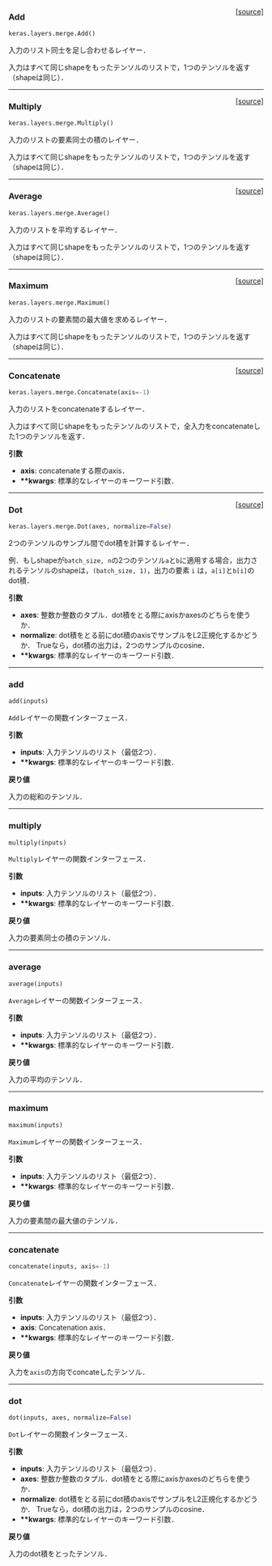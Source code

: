 <span style="float:right;">[[source]](https://github.com/fchollet/keras/blob/master/keras/layers/merge.py#L184)</span>
### Add

```python
keras.layers.merge.Add()
```

入力のリスト同士を足し合わせるレイヤー．

入力はすべて同じshapeをもったテンソルのリストで，1つのテンソルを返す（shapeは同じ）．

----

<span style="float:right;">[[source]](https://github.com/fchollet/keras/blob/master/keras/layers/merge.py#L199)</span>
### Multiply

```python
keras.layers.merge.Multiply()
```

入力のリストの要素同士の積のレイヤー．

入力はすべて同じshapeをもったテンソルのリストで，1つのテンソルを返す（shapeは同じ）．

----

<span style="float:right;">[[source]](https://github.com/fchollet/keras/blob/master/keras/layers/merge.py#L214)</span>
### Average

```python
keras.layers.merge.Average()
```

入力のリストを平均するレイヤー．

入力はすべて同じshapeをもったテンソルのリストで，1つのテンソルを返す（shapeは同じ）．

----

<span style="float:right;">[[source]](https://github.com/fchollet/keras/blob/master/keras/layers/merge.py#L229)</span>
### Maximum

```python
keras.layers.merge.Maximum()
```

入力のリストの要素間の最大値を求めるレイヤー．

入力はすべて同じshapeをもったテンソルのリストで，1つのテンソルを返す（shapeは同じ）．

----

<span style="float:right;">[[source]](https://github.com/fchollet/keras/blob/master/keras/layers/merge.py#L244)</span>
### Concatenate

```python
keras.layers.merge.Concatenate(axis=-1)
```

入力のリストをconcatenateするレイヤー．

入力はすべて同じshapeをもったテンソルのリストで，全入力をconcatenateした1つのテンソルを返す．

__引数__

- __axis__: concatenateする際のaxis．
- __**kwargs__: 標準的なレイヤーのキーワード引数．

----

<span style="float:right;">[[source]](https://github.com/fchollet/keras/blob/master/keras/layers/merge.py#L335)</span>
### Dot

```python
keras.layers.merge.Dot(axes, normalize=False)
```

2つのテンソルのサンプル間でdot積を計算するレイヤー．

例．もしshapeが`batch_size, n`の2つのテンソル`a`と`b`に適用する場合，出力されるテンソルのshapeは，`(batch_size, 1)`，出力の要素 `i` は，`a[i]`と`b[i]`のdot積．

__引数__

- __axes__: 整数か整数のタプル．dot積をとる際にaxisかaxesのどちらを使うか．
- __normalize__: dot積をとる前にdot積のaxisでサンプルをL2正規化するかどうか．
Trueなら，dot積の出力は，2つのサンプルのcosine．
- __**kwargs__: 標準的なレイヤーのキーワード引数．

----

### add

```python
add(inputs)
```

`Add`レイヤーの関数インターフェース．

__引数__

- __inputs__: 入力テンソルのリスト（最低2つ）．
- __**kwargs__: 標準的なレイヤーのキーワード引数．

__戻り値__

入力の総和のテンソル．

----

### multiply

```python
multiply(inputs)
```

`Multiply`レイヤーの関数インターフェース．

__引数__

- __inputs__: 入力テンソルのリスト（最低2つ）．
- __**kwargs__: 標準的なレイヤーのキーワード引数．

__戻り値__

入力の要素同士の積のテンソル．

----

### average

```python
average(inputs)
```

`Average`レイヤーの関数インターフェース．

__引数__

- __inputs__: 入力テンソルのリスト（最低2つ）．
- __**kwargs__: 標準的なレイヤーのキーワード引数．

__戻り値__

入力の平均のテンソル．

----

### maximum

```python
maximum(inputs)
```

`Maximum`レイヤーの関数インターフェース．

__引数__

- __inputs__: 入力テンソルのリスト（最低2つ）．
- __**kwargs__: 標準的なレイヤーのキーワード引数．

__戻り値__

入力の要素間の最大値のテンソル．

----

### concatenate

```python
concatenate(inputs, axis=-1)
```
`Concatenate`レイヤーの関数インターフェース．

__引数__

- __inputs__: 入力テンソルのリスト（最低2つ）．
- __axis__: Concatenation axis．
- __**kwargs__: 標準的なレイヤーのキーワード引数．

__戻り値__

入力を`axis`の方向でconcateしたテンソル．

----

### dot

```python
dot(inputs, axes, normalize=False)
```
`Dot`レイヤーの関数インターフェース．

__引数__

- __inputs__: 入力テンソルのリスト（最低2つ）．
- __axes__: 整数か整数のタプル．dot積をとる際にaxisかaxesのどちらを使うか．
- __normalize__: dot積をとる前にdot積のaxisでサンプルをL2正規化するかどうか． Trueなら，dot積の出力は，2つのサンプルのcosine．
- __**kwargs__: 標準的なレイヤーのキーワード引数．

__戻り値__

入力のdot積をとったテンソル．
